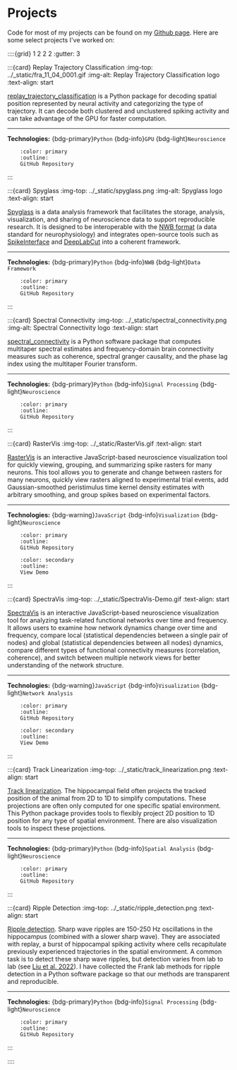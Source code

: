 # Projects

Code for most of my projects can be found on my [Github page](https://github.com/edeno). Here are some select projects I've worked on:

::::{grid} 1 2 2 2
:gutter: 3

:::{card} Replay Trajectory Classification
:img-top: ../_static/fra_11_04_0001.gif
:img-alt: Replay Trajectory Classification logo
:text-align: start

[replay_trajectory_classification](https://github.com/Eden-Kramer-Lab/replay_trajectory_classification) is a Python package for decoding spatial position represented by neural activity and categorizing the type of trajectory. It can decode both clustered and unclustered spiking activity and can take advantage of the GPU for faster computation.

---
**Technologies:** {bdg-primary}`Python` {bdg-info}`GPU` {bdg-light}`Neuroscience`

```{button-link} https://github.com/Eden-Kramer-Lab/replay_trajectory_classification
    :color: primary
    :outline:
    GitHub Repository
```

:::

:::{card} Spyglass
:img-top: ../_static/spyglass.png
:img-alt: Spyglass logo
:text-align: start

[Spyglass](https://github.com/LorenFrankLab/spyglass) is a data analysis framework that facilitates the storage, analysis, visualization, and sharing of neuroscience data to support reproducible research. It is designed to be interoperable with the [NWB format](https://www.nwb.org/) (a data standard for neurophysiology) and integrates open-source tools such as [SpikeInterface](https://spikeinterface.readthedocs.io/en/latest/) and [DeepLabCut](http://www.mackenziemathislab.org/deeplabcut) into a coherent framework.

---

**Technologies:** {bdg-primary}`Python` {bdg-info}`NWB` {bdg-light}`Data Framework`

```{button-link} https://github.com/LorenFrankLab/spyglass
    :color: primary
    :outline:
    GitHub Repository
```

:::

:::{card} Spectral Connectivity
:img-top: ../_static/spectral_connectivity.png
:img-alt: Spectral Connectivity logo
:text-align: start

[spectral_connectivity](https://github.com/Eden-Kramer-Lab/spectral_connectivity) is a Python software package that computes multitaper spectral estimates and frequency-domain brain connectivity measures such as coherence, spectral granger causality, and the phase lag index using the multitaper Fourier transform.

---
**Technologies:** {bdg-primary}`Python` {bdg-info}`Signal Processing` {bdg-light}`Neuroscience`

```{button-link} https://github.com/Eden-Kramer-Lab/spectral_connectivity
    :color: primary
    :outline:
    GitHub Repository
```

:::

:::{card} RasterVis
:img-top: ../_static/RasterVis.gif
:text-align: start

[RasterVis](https://github.com/NeurophysVis/RasterVis) is an interactive JavaScript-based neuroscience visualization tool for quickly viewing, grouping, and summarizing spike rasters for many neurons. This tool allows you to generate and change between rasters for many neurons, quickly view rasters aligned to experimental trial events, add Gaussian-smoothed peristimulus time kernel density estimates with arbitrary smoothing, and group spikes based on experimental factors.

---
**Technologies:** {bdg-warning}`JavaScript` {bdg-info}`Visualization` {bdg-light}`Neuroscience`

```{button-link} https://github.com/NeurophysVis/RasterVis
    :color: primary
    :outline:
    GitHub Repository
```

```{button-link} https://neurophysvis.github.io/RasterVis/public/
    :color: secondary
    :outline:
    View Demo
```

:::

:::{card} SpectraVis
:img-top: ../_static/SpectraVis-Demo.gif
:text-align: start

[SpectraVis](https://github.com/NeurophysVis/SpectraVis) is an interactive JavaScript-based neuroscience visualization tool for analyzing task-related functional networks over time and frequency. It allows users to examine how network dynamics change over time and frequency, compare local (statistical dependencies between a single pair of nodes) and global (statistical dependencies between all nodes) dynamics, compare different types of functional connectivity measures (correlation, coherence), and switch between multiple network views for better understanding of the network structure.

---
**Technologies:** {bdg-warning}`JavaScript` {bdg-info}`Visualization` {bdg-light}`Network Analysis`

```{button-link} https://github.com/NeurophysVis/SpectraVis
    :color: primary
    :outline:
    GitHub Repository
```

```{button-link} https://neurophysvis.github.io/SpectraVis/public/
    :color: secondary
    :outline:
    View Demo
```

:::

:::{card} Track Linearization
:img-top: ../_static/track_linearization.png
:text-align: start

[Track linearization](https://github.com/LorenFrankLab/track_linearization). The hippocampal field often projects the tracked position of the animal from 2D to 1D to simplify computations. These projections are often only computed for one specific spatial environment. This Python package provides tools to flexibly project 2D position to 1D position for any type of spatial environment. There are also visualization tools to inspect these projections.

---
**Technologies:** {bdg-primary}`Python` {bdg-info}`Spatial Analysis` {bdg-light}`Neuroscience`

```{button-link} https://github.com/LorenFrankLab/track_linearization
    :color: primary
    :outline:
    GitHub Repository
```

:::

:::{card} Ripple Detection
:img-top: ../_static/ripple_detection.png
:text-align: start

[Ripple detection](https://github.com/Eden-Kramer-Lab/ripple_detection). Sharp wave ripples are 150-250 Hz oscillations in the hippocampus (combined with a slower sharp wave). They are associated with replay, a burst of hippocampal spiking activity where cells recapitulate previously experienced trajectories in the spatial environment. A common task is to detect these sharp wave ripples, but detection varies from lab to lab (see [Liu et al. 2022](https://www.nature.com/articles/s41467-022-33536-x)). I have collected the Frank lab methods for ripple detection in a Python software package so that our methods are transparent and reproducible.

---
**Technologies:** {bdg-primary}`Python` {bdg-info}`Signal Processing` {bdg-light}`Neuroscience`

```{button-link} https://github.com/Eden-Kramer-Lab/ripple_detection
    :color: primary
    :outline:
    GitHub Repository
```

:::

::::
